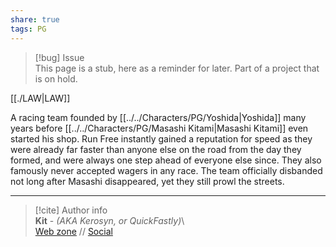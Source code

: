 ```yaml
---  
share: true  
tags: PG  
---  
```

> [!bug] Issue  
> This page is a stub, here as a reminder for later. Part of a project that is on hold.  
  
[[./LAW|LAW]]  
  
A racing team founded by [[../../Characters/PG/Yoshida|Yoshida]] many years before [[../../Characters/PG/Masashi Kitami|Masashi Kitami]] even started his shop. Run Free instantly gained a reputation for speed as they were already far faster than anyone else on the road from the day they formed, and were always one step ahead of everyone else since. They also famously never accepted wagers in any race. The team officially disbanded not long after Masashi disappeared, yet they still prowl the streets.  
  
-----  
> [!cite] Author info  
> **Kit** - *(AKA Kerosyn, or QuickFastly)*\  
> [Web zone](https://kerosyn.link) // [Social](https://a.tripulse.link/@kit)